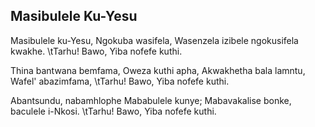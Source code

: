 ## Masibulele Ku-Yesu

Masibulele ku-Yesu, Ngokuba wasifela,
Wasenzela izibele ngokusifela kwakhe.
\tTarhu! Bawo, Yiba nofefe kuthi.

Thina bantwana bemfama, Oweza kuthi apha,
Akwakhetha bala lamntu, Wafel' abazimfama,
\tTarhu! Bawo, Yiba nofefe kuthi.

Abantsundu, nabamhlophe Mababulele kunye;
Mabavakalise bonke, baculele i-Nkosi.
\tTarhu! Bawo, Yiba nofefe kuthi.

